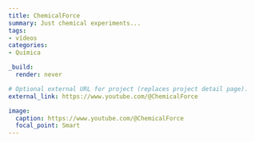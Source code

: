 ```yaml
---
title: ChemicalForce
summary: Just chemical experiments...
tags:
- vídeos
categories:
- Química

_build:
  render: never

# Optional external URL for project (replaces project detail page).
external_link: https://www.youtube.com/@ChemicalForce

image:
  caption: https://www.youtube.com/@ChemicalForce
  focal_point: Smart
---
```


